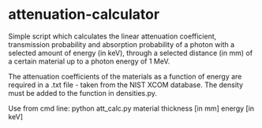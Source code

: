 # attenuation-calculator

Simple script which calculates the linear attenuation coefficient, transmission probability and absorption probability of a photon
with a selected amount of energy (in keV), through a selected distance (in mm) of a certain material up to a photon energy of 1 MeV.

The attenuation coefficients of the materials as a function of energy are required in a .txt file - taken from the NIST XCOM database. The density must be added to the function in densities.py.

Use from cmd line: python att_calc.py material thickness [in mm] energy [in keV]
